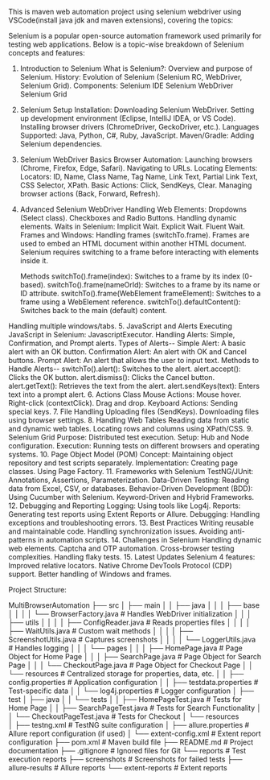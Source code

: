 This is maven web automation project using selenium webdriver using VSCode(install java jdk and maven extensions), covering the topics:

Selenium is a popular open-source automation framework used primarily for testing web applications. Below is a topic-wise breakdown of Selenium concepts and features:

1. Introduction to Selenium
What is Selenium?: Overview and purpose of Selenium.
History: Evolution of Selenium (Selenium RC, WebDriver, Selenium Grid).
Components:
Selenium IDE
Selenium WebDriver
Selenium Grid
2. Selenium Setup
Installation:
Downloading Selenium WebDriver.
Setting up development environment (Eclipse, IntelliJ IDEA, or VS Code).
Installing browser drivers (ChromeDriver, GeckoDriver, etc.).
Languages Supported:
Java, Python, C#, Ruby, JavaScript.
Maven/Gradle:
Adding Selenium dependencies.
3. Selenium WebDriver Basics
Browser Automation:
Launching browsers (Chrome, Firefox, Edge, Safari).
Navigating to URLs.
Locating Elements:
Locators:
ID, Name, Class Name, Tag Name, Link Text, Partial Link Text, CSS Selector, XPath.
Basic Actions:
Click, SendKeys, Clear.
Managing browser actions (Back, Forward, Refresh).
4. Advanced Selenium WebDriver
Handling Web Elements:
Dropdowns (Select class).
Checkboxes and Radio Buttons.
Handling dynamic elements.
Waits in Selenium:
Implicit Wait.
Explicit Wait.
Fluent Wait.
Frames and Windows:
Handling frames (switchTo.frame).
    Frames are used to embed an HTML document within another HTML document. Selenium requires switching to a frame before interacting with elements inside it.

    Methods
    switchTo().frame(index): Switches to a frame by its index (0-based).
    switchTo().frame(nameOrId): Switches to a frame by its name or ID attribute.
    switchTo().frame(WebElement frameElement): Switches to a frame using a WebElement reference.
    switchTo().defaultContent(): Switches back to the main (default) content.
    
Handling multiple windows/tabs.
5. JavaScript and Alerts
Executing JavaScript in Selenium:
JavascriptExecutor.
Handling Alerts:
Simple, Confirmation, and Prompt alerts.
    Types of Alerts--
        Simple Alert: A basic alert with an OK button.
        Confirmation Alert: An alert with OK and Cancel buttons.
        Prompt Alert: An alert that allows the user to input text.
    Methods to Handle Alerts--
            switchTo().alert(): Switches to the alert.
            alert.accept(): Clicks the OK button.
            alert.dismiss(): Clicks the Cancel button.
            alert.getText(): Retrieves the text from the alert.
            alert.sendKeys(text): Enters text into a prompt alert.
6. Actions Class
Mouse Actions:
Mouse hover.
Right-click (contextClick).
Drag and drop.
Keyboard Actions:
Sending special keys.
7. File Handling
Uploading files (SendKeys).
Downloading files using browser settings.
8. Handling Web Tables
Reading data from static and dynamic web tables.
Locating rows and columns using XPath/CSS.
9. Selenium Grid
Purpose:
Distributed test execution.
Setup:
Hub and Node configuration.
Execution:
Running tests on different browsers and operating systems.
10. Page Object Model (POM)
Concept:
Maintaining object repository and test scripts separately.
Implementation:
Creating page classes.
Using Page Factory.
11. Frameworks with Selenium
TestNG/JUnit:
Annotations, Assertions, Parameterization.
Data-Driven Testing:
Reading data from Excel, CSV, or databases.
Behavior-Driven Development (BDD):
Using Cucumber with Selenium.
Keyword-Driven and Hybrid Frameworks.
12. Debugging and Reporting
Logging:
Using tools like Log4j.
Reports:
Generating test reports using Extent Reports or Allure.
Debugging:
Handling exceptions and troubleshooting errors.
13. Best Practices
Writing reusable and maintainable code.
Handling synchronization issues.
Avoiding anti-patterns in automation scripts.
14. Challenges in Selenium
Handling dynamic web elements.
Captcha and OTP automation.
Cross-browser testing complexities.
Handling flaky tests.
15. Latest Updates
Selenium 4 features:
Improved relative locators.
Native Chrome DevTools Protocol (CDP) support.
Better handling of Windows and frames.

Project Structure:

MultiBrowserAutomation
├── src
│   ├── main
│   │   ├── java
│   │   │   ├── base
│   │   │   │   └── BrowserFactory.java            # Handles WebDriver initialization
│   │   │   ├── utils
│   │   │   │   ├── ConfigReader.java             # Reads properties files
│   │   │   │   ├── WaitUtils.java                # Custom wait methods
│   │   │   │   ├── ScreenshotUtils.java          # Captures screenshots
│   │   │   │   └── LoggerUtils.java              # Handles logging
│   │   │   └── pages
│   │   │       ├── HomePage.java                 # Page Object for Home Page
│   │   │       ├── SearchPage.java               # Page Object for Search Page
│   │   │       └── CheckoutPage.java             # Page Object for Checkout Page
│   │   └── resources                              # Centralized storage for properties, data, etc.
│   │       ├── config.properties                 # Application configuration
│   │       ├── testdata.properties               # Test-specific data
│   │       └── log4j.properties                  # Logger configuration
│   ├── test
│       ├── java
│       │   └── tests
│       │       ├── HomePageTest.java             # Tests for Home Page
│       │       ├── SearchPageTest.java           # Tests for Search Functionality
│       │       └── CheckoutPageTest.java         # Tests for Checkout
│       └── resources                             
│           ├── testng.xml                        # TestNG suite configuration
│           ├── allure.properties                 # Allure report configuration (if used)
│           └── extent-config.xml                 # Extent report configuration
├── pom.xml                                       # Maven build file
├── README.md                                     # Project documentation
├── .gitignore                                    # Ignored files for Git
└── reports                                       # Test execution reports
    ├── screenshots                               # Screenshots for failed tests
    ├── allure-results                            # Allure reports
    └── extent-reports                            # Extent reports
